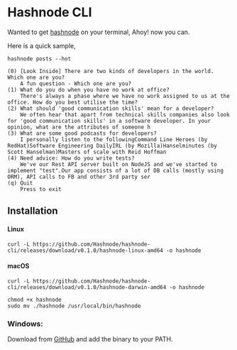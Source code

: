 
# Hashnode CLI

Wanted to get [hashnode](https://hashnode.com) on your terminal, Ahoy! now you can.

Here is a quick sample,

```
hashnode posts --hot
```
```
(0) [Look Inside] There are two kinds of developers in the world. Which one are you?
    A fun question - Which one are you?
(1) What do you do when you have no work at office?
    There's always a phase where we have no work assigned to us at the office. How do you best utilise the time?
(2) What should 'good communication skills' mean for a developer?
    We often hear that apart from technical skills companies also look for 'good communication skills' in a software developer. In your opinion, what are the attributes of someone h
(3) What are some good podcasts for developers?
    I personally listen to the followingCommand Line Heroes (by RedHat)Software Engineering DailyIRL (by Mozilla)Hanselminutes (by Scott Hanselman)Masters of scale with Reid Hoffman
(4) Need advice: How do you write tests?
    We've our Rest API server built on NodeJS and we've started to implement "test".Our app consists of a lot of DB calls (mostly using ORM), API calls to FB and other 3rd party ser
(q) Quit
    Press to exit
```
## Installation
#### Linux
    curl -L https://github.com/Hashnode/hashnode-cli/releases/download/v0.1.0/hashnode-linux-amd64 -o hashnode

#### macOS
    curl -L https://github.com/Hashnode/hashnode-cli/releases/download/v0.1.0/hashnode-darwin-amd64 -o hashnode

```
chmod +x hashnode
sudo mv ./hashnode /usr/local/bin/hashnode
```
    
### Windows:

Download from [GitHub](https://github.com/Hashnode/hashnode-cli/releases) and add the binary to your PATH.
